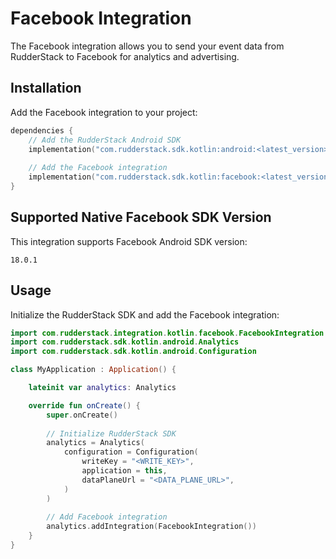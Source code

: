 # Facebook Integration

The Facebook integration allows you to send your event data from RudderStack to Facebook for analytics and advertising.

## Installation

Add the Facebook integration to your project:

```kotlin
dependencies {
    // Add the RudderStack Android SDK
    implementation("com.rudderstack.sdk.kotlin:android:<latest_version>")
    
    // Add the Facebook integration
    implementation("com.rudderstack.sdk.kotlin:facebook:<latest_version>")
}
```

## Supported Native Facebook SDK Version

This integration supports Facebook Android SDK version:

```
18.0.1
```

## Usage

Initialize the RudderStack SDK and add the Facebook integration:

```kotlin
import com.rudderstack.integration.kotlin.facebook.FacebookIntegration
import com.rudderstack.sdk.kotlin.android.Analytics
import com.rudderstack.sdk.kotlin.android.Configuration

class MyApplication : Application() {

    lateinit var analytics: Analytics

    override fun onCreate() {
        super.onCreate()
        
        // Initialize RudderStack SDK
        analytics = Analytics(
            configuration = Configuration(
                writeKey = "<WRITE_KEY>",
                application = this,
                dataPlaneUrl = "<DATA_PLANE_URL>",
            )
        )
        
        // Add Facebook integration
        analytics.addIntegration(FacebookIntegration())
    }
}
```

